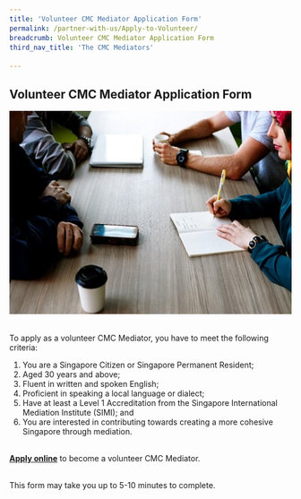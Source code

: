 ```yaml
---
title: 'Volunteer CMC Mediator Application Form'
permalink: /partner-with-us/Apply-to-Volunteer/
breadcrumb: Volunteer CMC Mediator Application Form
third_nav_title: 'The CMC Mediators'

---
```


## Volunteer CMC Mediator Application Form

<div class="image"><img src="/images/Mediation.jpg/" title="Volunteer CMC Mediator Application Form" alt="Volunteer CMC Mediator Application Form" style="width: 600px"></div><br>

To apply as a volunteer CMC Mediator, you have to meet the following criteria:<br>

1) You are a Singapore Citizen or Singapore Permanent Resident;
2) Aged 30 years and above;
3) Fluent in written and spoken English;
4) Proficient in speaking a local language or dialect;
5) Have at least a Level 1 Accreditation from the Singapore International Mediation Institute (SIMI); and
6) You are interested in contributing towards creating a more cohesive Singapore through mediation.<br><br>

[**Apply online**](https://form.gov.sg/#!/613ebe1a185c6c00127f2942) to become a volunteer CMC Mediator.<br><br>

This form may take you up to 5-10 minutes to complete.
